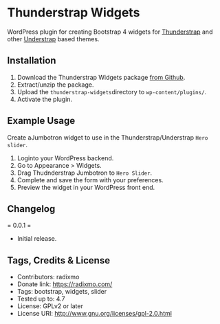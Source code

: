 # Thunderstrap Widgets

WordPress plugin for creating Bootstrap 4 widgets for [Thunderstrap](https://github.com/radixmo/thunderstrap) and other [Understrap](https://github.com/holger1411/understrap) based themes.

## Installation

1. Download the Thunderstrap Widgets package [from Github](https://github.com/radixmo/thunderstrap-widgets/archive/master.zip).
2. Extract/unzip the package.
3. Upload the `thunderstrap-widgets`directory to `wp-content/plugins/`.
2. Activate the plugin.


## Example Usage

Create aJumbotron widget to use in the Thunderstrap/Understrap `Hero slider`.

1. Loginto your WordPress backend.
2. Go to Appearance > Widgets.
3. Drag Thudnderstrap Jumbotron to `Hero Slider`.
4. Complete and save the form with your preferences.
5. Preview the widget in your WordPress front end.

## Changelog

= 0.0.1 =
* Initial release.

## Tags, Credits & License

- Contributors: radixmo
- Donate link: https://radixmo.com/
- Tags: bootstrap, widgets, slider
- Tested up to: 4.7
- License: GPLv2 or later
- License URI: http://www.gnu.org/licenses/gpl-2.0.html